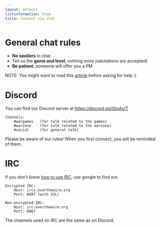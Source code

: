 ```yaml
---
layout: default
listinformation: true
title: Contact via chat
---
```


General chat rules
==================

- **No spoilers** in chat
- Tell us the **game and level**, nothing more (salutations are accepted)
- **Be patient**, someone will offer you a PM

NOTE: You might want to read this [article] before asking for help :) 

Discord
=======

You can find our Discord server at <https://discord.gg/GtxAcrT>

	Channels: 
		#wargames 	(for talk related to the games)
		#warzone 	(for talk related to the warzone)
		#social 	(for general talk)

Please be aware of our rules! When you first connect, you will be reminded of them.

IRC
===

If you don't know [how to use IRC][], use google to find out.

	Encrypted IRC:
		Host: ircs.overthewire.org
		Port: 6697 (with SSL)

	Non-encrypted IRC:
		Host: irc.overthewire.org
		Port: 6667

The channels used on IRC are the same as on Discord.

[how to use IRC]: https://en.wikipedia.org/wiki/Wikipedia:IRC/Tutorial
[article]: http://catb.org/~esr/faqs/smart-questions.html

